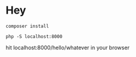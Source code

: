 # Hey

`composer install`

`php -S localhost:8000`

hit localhost:8000/hello/whatever in your browser
